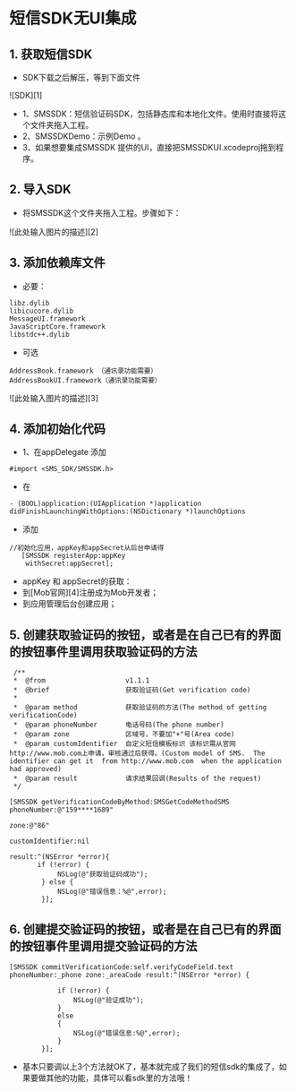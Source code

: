 # 短信SDK无UI集成

## 1. 获取短信SDK
- SDK下载之后解压，等到下面文件

![SDK][1]
- 1、SMSSDK：短信验证码SDK，包括静态库和本地化文件。使用时直接将这个文件夹拖入工程。
- 2、SMSSDKDemo：示例Demo 。
- 3、如果想要集成SMSSDK 提供的UI，直接把SMSSDKUI.xcodeproj拖到程序。

## 2. 导入SDK
- 将SMSSDK这个文件夹拖入工程。步骤如下：

![此处输入图片的描述][2]

## 3. 添加依赖库文件
- 必要：

```objc
libz.dylib
libicucore.dylib
MessageUI.framework
JavaScriptCore.framework
libstdc++.dylib
```

- 可选

```objc
AddressBook.framework （通讯录功能需要）
AddressBookUI.framework（通讯录功能需要）
```
![此处输入图片的描述][3]
## 4. 添加初始化代码
- 1、在appDelegate 添加

```objc
#import <SMS_SDK/SMSSDK.h>
```
- 在
```objc
- (BOOL)application:(UIApplication *)application didFinishLaunchingWithOptions:(NSDictionary *)launchOptions
```
- 添加
```objc
//初始化应用，appKey和appSecret从后台申请得
   [SMSSDK registerApp:appKey
    withSecret:appSecret];
```
- appKey 和 appSecret的获取：
 - 到[Mob官网][4]注册成为Mob开发者；
 - 到应用管理后台创建应用；

## 5. 创建获取验证码的按钮，或者是在自己已有的界面的按钮事件里调用获取验证码的方法

```objc
 /**
 *  @from                    v1.1.1
 *  @brief                   获取验证码(Get verification code)
 *
 *  @param method            获取验证码的方法(The method of getting verificationCode)
 *  @param phoneNumber       电话号码(The phone number)
 *  @param zone              区域号，不要加"+"号(Area code)
 *  @param customIdentifier  自定义短信模板标识 该标识需从官网http://www.mob.com上申请，审核通过后获得。(Custom model of SMS.  The identifier can get it  from http://www.mob.com  when the application had approved)
 *  @param result            请求结果回调(Results of the request)
 */

[SMSSDK getVerificationCodeByMethod:SMSGetCodeMethodSMS phoneNumber:@"159****1689"
                                                               zone:@"86"
                                                   customIdentifier:nil
                                                             result:^(NSError *error){
       if (!error) {
            NSLog(@"获取验证码成功");
        } else {
            NSLog(@"错误信息：%@",error);
        }];
```

## 6. 创建提交验证码的按钮，或者是在自己已有的界面的按钮事件里调用提交验证码的方法
```objc
[SMSSDK commitVerificationCode:self.verifyCodeField.text phoneNumber:_phone zone:_areaCode result:^(NSError *error) {

            if (!error) {
                NSLog(@"验证成功");
            }
            else
            {
                NSLog(@"错误信息:%@",error);
            }
        }];
```

- 基本只要调以上3个方法就OK了，基本就完成了我们的短信sdk的集成了，如果要做其他的功能，具体可以看sdk里的方法哦！
